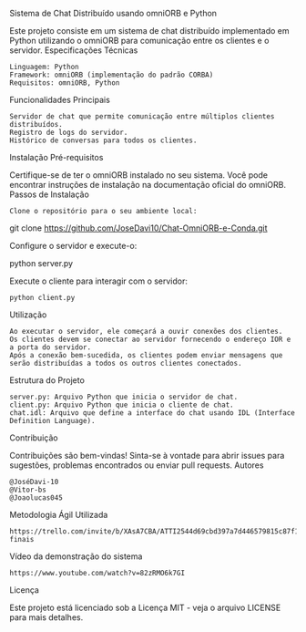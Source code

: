 Sistema de Chat Distribuído usando omniORB e Python

Este projeto consiste em um sistema de chat distribuído implementado em Python utilizando o omniORB para comunicação entre os clientes e o servidor.
Especificações Técnicas

    Linguagem: Python
    Framework: omniORB (implementação do padrão CORBA)
    Requisitos: omniORB, Python

Funcionalidades Principais

    Servidor de chat que permite comunicação entre múltiplos clientes distribuídos.
    Registro de logs do servidor.
    Histórico de conversas para todos os clientes.

Instalação
Pré-requisitos

Certifique-se de ter o omniORB instalado no seu sistema. Você pode encontrar instruções de instalação na documentação oficial do omniORB.
Passos de Instalação

    Clone o repositório para o seu ambiente local: 


git clone https://github.com/JoseDavi10/Chat-OmniORB-e-Conda.git


Configure o servidor e execute-o:

python server.py

Execute o cliente para interagir com o servidor:

    python client.py

Utilização

    Ao executar o servidor, ele começará a ouvir conexões dos clientes.
    Os clientes devem se conectar ao servidor fornecendo o endereço IOR e a porta do servidor.
    Após a conexão bem-sucedida, os clientes podem enviar mensagens que serão distribuídas a todos os outros clientes conectados.

Estrutura do Projeto

    server.py: Arquivo Python que inicia o servidor de chat.
    client.py: Arquivo Python que inicia o cliente de chat.
    chat.idl: Arquivo que define a interface do chat usando IDL (Interface Definition Language).

Contribuição

Contribuições são bem-vindas! Sinta-se à vontade para abrir issues para sugestões, problemas encontrados ou enviar pull requests.
Autores

    @JoséDavi-10
    @Vitor-bs
    @Joaolucas045

Metodologia Ágil Utilizada

    https://trello.com/invite/b/XAsA7CBA/ATTI2544d69cbd397a7d446579815c87f143EED13552/trabalhos-finais

Vídeo da demonstração do sistema 

    https://www.youtube.com/watch?v=82zRMO6k7GI
    
Licença

Este projeto está licenciado sob a Licença MIT - veja o arquivo LICENSE para mais detalhes.
